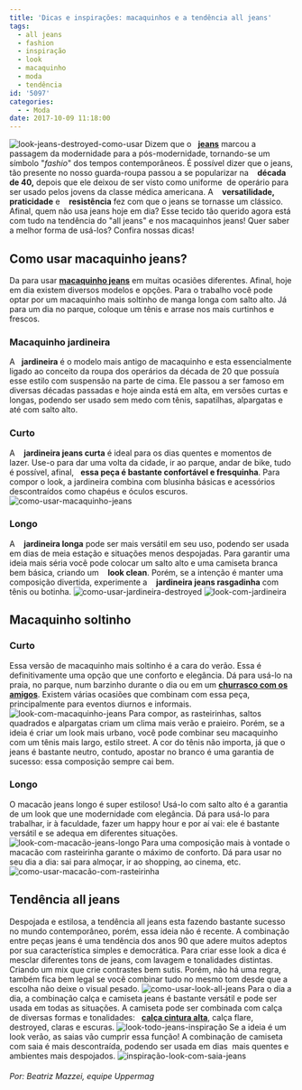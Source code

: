 ```yaml
---
title: 'Dicas e inspirações: macaquinhos e a tendência all jeans'
tags:
  - all jeans
  - fashion
  - inspiração
  - look
  - macaquinho
  - moda
  - tendência
id: '5097'
categories:
  - - Moda
date: 2017-10-09 11:18:00
---
```


![look-jeans-destroyed-como-usar](/wp-content/uploads/2016/11/como-usar-jardineira-jeans.jpg) Dizem que o   **[jeans](http://natalia.blog.br/look-dia-macacao-jeans-com-regata-jeans/)** marcou a passagem da modernidade para a pós-modernidade, tornando-se um símbolo "_fashio_" dos tempos contemporâneos. É possível dizer que o jeans, tão presente no nosso guarda-roupa passou a se popularizar na    **década de 40,** depois que ele deixou de ser visto como uniforme  de operário para ser usado pelos jovens da classe médica americana. A    **versatilidade,** **praticidade** e    **resistência** fez com que o jeans se tornasse um clássico. Afinal, quem não usa jeans hoje em dia? Esse tecido tão querido agora está com tudo na tendência do "all jeans" e nos macaquinhos jeans! Quer saber a melhor forma de usá-los? Confira nossas dicas!

## Como usar macaquinho jeans?

Da para usar [**macaquinho jeans**](http://www.uppermag.com/como-usar-macaquinho-jeans-para-diversas-ocasioes-looks-e-dicas/) em muitas ocasiões diferentes. Afinal, hoje em dia existem diversos modelos e opções. Para o trabalho você pode optar por um macaquinho mais soltinho de manga longa com salto alto. Já para um dia no parque, coloque um tênis e arrase nos mais curtinhos e frescos.

### Macaquinho jardineira

A   **jardineira** é o modelo mais antigo de macaquinho e esta essencialmente ligado ao conceito da roupa dos operários da década de 20 que possuía esse estilo com suspensão na parte de cima. Ele passou a ser famoso em diversas décadas passadas e hoje ainda está em alta, em versões curtas e longas, podendo ser usado sem medo com tênis, sapatilhas, alpargatas e até com salto alto.

### Curto

A    **jardineira jeans curta** é ideal para os dias quentes e momentos de lazer. Use-o para dar uma volta da cidade, ir ao parque, andar de bike, tudo é possível, afinal,   **essa peça é bastante confortável e fresquinha**. Para compor o look, a jardineira combina com blusinha básicas e acessórios descontraídos como chapéus e óculos escuros. ![como-usar-macaquinho-jeans](/wp-content/uploads/2017/10/como-usar-jardinheira-jeans.jpg)

### Longo

A    **jardineira longa** pode ser mais versátil em seu uso, podendo ser usada em dias de meia estação e situações menos despojadas. Para garantir uma ideia mais séria você pode colocar um salto alto e uma camiseta branca bem básica, criando um    **look clean**. Porém, se a intenção é manter uma composição divertida, experimente a    **jardineira jeans rasgadinha** com tênis ou botinha. ![como-usar-jardineira-destroyed ](/wp-content/uploads/2017/10/look-com-jardineira-jeans.jpg) ![look-com-jardineira ](/wp-content/uploads/2017/10/como-usar-macacão-jeans.jpg)

## Macaquinho soltinho

### Curto

Essa versão de macaquinho mais soltinho é a cara do verão. Essa é definitivamente uma opção que une conforto e elegância. Dá para usá-lo na praia, no parque, num barzinho durante o dia ou em um [**churrasco com os amigos**](http://www.uppermag.com/roupas-para-churrasco-com-amigos/). Existem várias ocasiões que combinam com essa peça, principalmente para eventos diurnos e informais. ![look-com-macaquinho-jeans](/wp-content/uploads/2017/10/como-usar-macaquinho-jeans.jpg) Para compor, as rasteirinhas, saltos quadrados e alpargatas criam um clima mais verão e praieiro. Porém, se a ideia é criar um look mais urbano, você pode combinar seu macaquinho com um tênis mais largo, estilo street. A cor do tênis não importa, já que o jeans é bastante neutro, contudo, apostar no branco é uma garantia de sucesso: essa composição sempre cai bem.

### Longo

O macacão jeans longo é super estiloso! Usá-lo com salto alto é a garantia de um look que une modernidade com elegância. Dá para usá-lo para trabalhar, ir à faculdade, fazer um happy hour e por aí vai: ele é bastante versátil e se adequa em diferentes situações. ![look-com-macacão-jeans-longo](/wp-content/uploads/2017/10/como-usar-macacão-jeans-longo.jpg) Para uma composição mais à vontade o macacão com rasteirinha garante o máximo de conforto. Dá para usar no seu dia a dia: sai para almoçar, ir ao shopping, ao cinema, etc. ![como-usar-macacão-com-rasteirinha](/wp-content/uploads/2017/10/look-confortável-gisele-bündchen.jpg)

## Tendência all jeans

Despojada e estilosa, a tendência all jeans esta fazendo bastante sucesso no mundo contemporâneo, porém, essa ideia não é recente. A combinação entre peças jeans é uma tendência dos anos 90 que adere muitos adeptos por sua característica simples e democrática. Para criar esse look a dica é mesclar diferentes tons de jeans, com lavagem e tonalidades distintas. Criando um mix que crie contrastes bem sutis. Porém, não há uma regra, também fica bem legal se você combinar tudo no mesmo tom desde que a escolha não deixe o visual pesado. ![como-usar-look-all-jeans](/wp-content/uploads/2017/10/look-jennifer-lopes.jpg) Para o dia a dia, a combinação calça e camiseta jeans é bastante versátil e pode ser usada em todas as situações. A camiseta pode ser combinada com calça de diversas formas e tonalidades:   [**calça cintura alta**](http://www.uppermag.com/calca-cintura-alta-mais-de-80-looks-para-voce-montar-o-seu-visual/), calça flare, destroyed, claras e escuras. ![look-todo-jeans-inspiração ](/wp-content/uploads/2017/10/como-usar-look-all-jeans.jpg) Se a ideia é um look verão, as saias vão cumprir essa função! A combinação de camiseta com saia é mais descontraída, podendo ser usada em dias  mais quentes e ambientes mais despojados. ![inspiração-look-com-saia-jeans ](/wp-content/uploads/2017/10/como-usar-mini-saia-jeans.jpg)

###### Por: Beatriz Mazzei, equipe Uppermag

